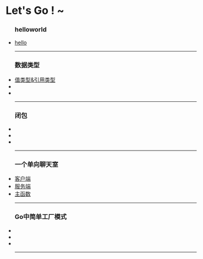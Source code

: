 # Let's Go ! ~
<!DOCTYPE html>
<css>
</css>
<html>
<body>

<ul>
    <h3>helloworld</h3>
    <li><a href="hello.go">hello</a></li>
    <hr>
    <h3>数据类型</h3>
    <li><a href="chat/client.go">值类型&引用类型</a></li>    
    <li></li>    
    <li></li>    
    <hr>
    <h3>闭包</h3>
    <li></li>    
    <li></li>    
    <li></li>    
    <hr>
    <h3>一个单向聊天室</h3>
    <li><a href="chat/client.go">客户端</a></li>
    <li><a href="chat/server.go">服务端</a></li>
    <li><a href="chat/main.go">主函数</a></li>
    <hr>
     <h3>Go中简单工厂模式</h3>
        <li></li>    
        <li></li>    
        <li></li>    
        <hr>
</ul>




